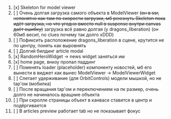 1. [x] Skeleton for model viewer
2. [ ] Очень долгая загрузка самого объекта в ModelViewer ~~(он в ssr, непонятно как там по скорости загрузки, мб реюзнуть Skeleton пока идёт загрузка, но что угодно вместо null в suspense внутри canvas даёт ошибку)~~ загрузка всё равно долгая (у dragons_liberation) (он 60мб весит, no clues почему так долго xDDD)
3. [ ] Пофиксить расположение dragons_liberation в сцене, крутится не по центру, понять как выровнять
4. [ ] Долгий билдинг article modal
5. [x] RandomHeroWidget -> news widget заняться им
6. [x] home page, внизу пропал паддинг
7. [ ] Поменять loader (placeholder) компоненту новостей, мб его вынести в виджет как вынес ModelViewer -> ModelViewerWidget
8. [ ] Слетает удерживание (для OrbitControls) модели мышкой, но не tap'ом (мобилка)
9. [ ] После вращания tap'ом и переключением на пк размер, очень долго не начиналось вращние объекта
10. [ ] При скролле страницы объект в канвасе ставится в центр и подёргивается
11. [ ] В articles preview работает tab но не показывает фокус
